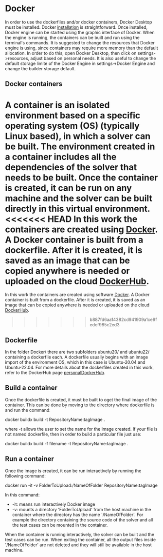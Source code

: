 # Docker 
In order to use the dockerfiles and/or docker containers, Docker Desktop must be installed. Docker [installation](https://www.docker.com/products/docker-desktop/) is straightforward. 
Once installed, Docker engine can be started using the graphic interface of Docker. When the engine is running, the containers can be built and run using the terminal's commands.
It is suggested to change the resources that Docker engine is using, since containers may require more memory than the default allocation. In order to do this, open Docker Desktop, then click on settings->resources, adjust based on personal needs. It is also useful to change the default storage limite of the Docker Engine in settings->Docker Engine and change the builder storage default.

## Docker containers
A container is an isolated environment based on a specific operating system (OS) (typically Linux based), in which a solver can be built. The environment created in a container includes all the dependencies of the solver that needs to be built. Once the container is created, it can be run on any machine and the solver can be built directly in this virtual environment. 
<<<<<<< HEAD
In this work the containers are created using [Docker](https://www.docker.com). A Docker container is built from a dockerfile. After it is created, it is saved as an image that can be copied anywhere is needed or uploaded on the cloud [DockerHub](https://hub.docker.com).
=======
In this work the containers are created using software [Docker](https://www.docker.com). A Docker container is built from a dockerfile. After it is created, it is saved as an image that can be copied anywhere is needed or uploaded on the cloud [DockerHub](https://hub.docker.com).
>>>>>>> b887fd6aa14382cd941909a1ce9fedcf985c2ed3

## Dockerfile
In the folder Docker/ there are two subfolders ubuntu20/ and ubuntu22/ containing a dockerfile each. A dockerfile usually begins with an image import of the environment OS, which in this case is Ubuntu-20.04 and Ubuntu-22.04. 
For more details about the dockerfiles created in this work, refer to the DockerHub page [personalDockerHub](https://hub.docker.com/repository/docker/dcodoni/lib/general).

## Build a container
Once the dockerfile is created, it must be built to oget the final image of the container. This can be done by moving to the directory where dockerfile is and run the command:

docker buildx build -t RepositoryName:tagImage .

where -t allows the user to set the name for the image created. 
If your file is not named dockerfile, then in order to build a particular file just use:

docker buildx build -f filename -t RepositoryName:tagImage .

## Run a container
Once the image is created, it can be run interactively by running the following command:

docker run -it -v FolderToUpload:/NameOfFolder RepositoryName:tagImage

In this command:
- -it: means run interactively Docker image
- -v: mounts a directory 'FolderToUpload' from the host machine in the container where the directory has the name '/NameOfFolder'. For example the directory containing the source code of the solver and all the test cases can be mounted in the container.

When the container is running interactively, the solver can be built and the test cases can be run. When exiting the container, all the output files inside '/NameOfFolder' are not deleted and they will still be available in the host machine.
